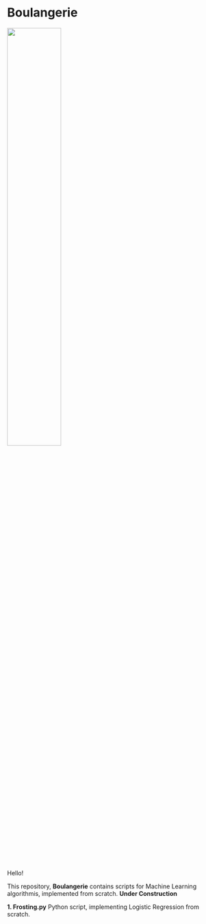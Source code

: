 # Boulangerie

<img src="https://user-images.githubusercontent.com/122175565/211167463-26e5dff8-a55d-4af6-8617-7e90895c0db3.jpg" width=50% height=50%>

Hello!

This repository, **Boulangerie** contains scripts for Machine Learning algorithmis, implemented from scratch. 
**Under Construction**

**1. Frosting.py** Python script, implementing Logistic Regression from scratch.













